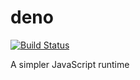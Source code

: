 # deno

[![Build Status](https://travis-ci.com/propelml/deno.svg?token=eWz4oGVxypBGsz78gdKp&branch=master)](https://travis-ci.com/propelml/deno)

A simpler JavaScript runtime

